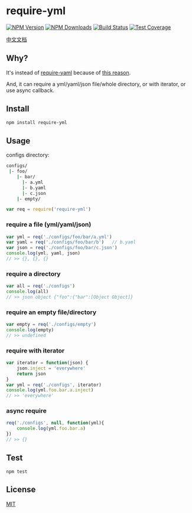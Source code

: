 # require-yml

[![NPM Version][npm-image]][npm-url]
[![NPM Downloads][downloads-image]][downloads-url]
[![Build Status][travis-image]][travis-url]
[![Test Coverage][coveralls-image]][coveralls-url]

[中文文档](README.zh-CN.md)

## Why?

It's instead of [require-yaml](https://www.npmjs.com/package/require-yaml) because of [this reason](http://nodejs.org/api/globals.html#globals_require_extensions).

And, it can require a yml/yaml/json file/whole directory, or with iterator, or use async callback.

## Install

```bash
npm install require-yml
```

## Usage

configs directory:
```bash
configs/
 |- foo/
    |- bar/
      |- a.yml
      |- b.yaml
      |- c.json
    |- empty/
```
```javascript
var req = require('require-yml')
```

### require a file (yml/yaml/json)

```javascript
var yml = req('./configs/foo/bar/a.yml')
var yaml = req('./configs/foo/bar/b')	// b.yaml
var json = req('./configs/foo/bar/c.json')
console.log(yml, yaml, json)
// >> {}, {}, {}
```

### require a directory

```javascript
var all = req('./configs')
console.log(all)
// >> json object {"foo":{"bar":[Object Object]}
```

### require an empty file/directory

```javascript
var empty = req('./configs/empty')
console.log(empty)
// >> undefined
```

### require with iterator

```javascript
var iterator = function(json) {
	json.inject = 'everywhere'
	return json
}
var yml = req('./configs', iterator)
console.log(yml.foo.bar.a.inject)
// >> 'everywhere'
```

### async require

```javascript
req('./configs', null, function(yml){
	console.log(yml.foo.bar.a)
})
// >> {}
```

## Test

```
npm test
```

## License

[MIT](LICENSE)

[npm-image]: https://img.shields.io/npm/v/require-yml.svg?style=flat
[npm-url]: https://npmjs.org/package/require-yml
[travis-image]: https://travis-ci.org/cutsin/require-yml.svg
[travis-url]: https://travis-ci.org/cutsin/require-yml
[downloads-image]: https://img.shields.io/npm/dm/require-yml.svg?style=flat
[downloads-url]: https://npmjs.org/package/require-yml
[coveralls-image]: https://img.shields.io/coveralls/cutsin/require-yml.svg?style=flat
[coveralls-url]: https://coveralls.io/r/cutsin/require-yml
